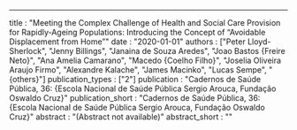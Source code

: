 ---
title : "Meeting the Complex Challenge of Health and Social Care Provision for Rapidly-Ageing Populations: Introducing the Concept of “Avoidable Displacement from Home”"
date : "2020-01-01"
authors : ["Peter Lloyd-Sherlock", "Jenny Billings", "Janaina de Souza Aredes", "Joao Bastos {Freire Neto}", "Ana Amelia Camarano", "Macedo {Coelho Filho}", "Joselia Oliveira Araujo Firmo", "Alexandre Kalache", "James Macinko", "Lucas Sempe", "{others}"]
publication_types : ["2"]
publication : "Cadernos de Saúde Pública, 36: {Escola Nacional de Saúde Pública Sergio Arouca, Fundação Oswaldo Cruz}"
publication_short : "Cadernos de Saúde Pública, 36: {Escola Nacional de Saúde Pública Sergio Arouca, Fundação Oswaldo Cruz}"
abstract : "(Abstract not available)"
abstract_short : ""
